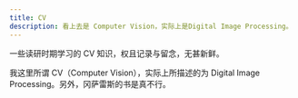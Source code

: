 ```yaml
---
title: CV
description: 看上去是 Computer Vision，实际上是Digital Image Processing。
---
```


一些读研时期学习的 CV 知识，权且记录与留念，无甚新鲜。

我这里所谓 CV（Computer Vision），实际上所描述的为 Digital Image Processing。另外，冈萨雷斯的书是真不行。